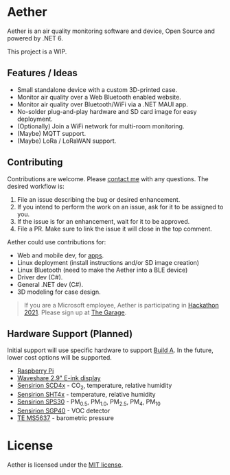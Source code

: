 # Aether

Aether is an air quality monitoring software and device, Open Source and powered by .NET 6.

This project is a WIP.

## Features / Ideas

- Small standalone device with a custom 3D-printed case.
- Monitor air quality over a Web Bluetooth enabled website.
- Monitor air quality over Bluetooth/WiFi via a .NET MAUI app.
- No-solder plug-and-play hardware and SD card image for easy deployment.
- (Optionally) Join a WiFi network for multi-room monitoring.
- (Maybe) MQTT support.
- (Maybe) LoRa / LoRaWAN support.

## Contributing

Contributions are welcome. Please [contact me](https://github.com/scalablecory) with any questions. The desired workflow is:

1. File an issue describing the bug or desired enhancement.
2. If you intend to perform the work on an issue, ask for it to be assigned to you.
3. If the issue is for an enhancement, wait for it to be approved.
4. File a PR. Make sure to link the issue it will close in the top comment.

Aether could use contributions for:

- Web and mobile dev, for [apps](Bluetooth%20Apps.md).
- Linux deployment (install instructions and/or SD image creation)
- Linux Bluetooth (need to make the Aether into a BLE device)
- Driver dev (C#).
- General .NET dev (C#).
- 3D modeling for case design.

> If you are a Microsoft employee, Aether is participating in [Hackathon 2021](planning/Hackathon%202021.md). Please sign up at [The Garage](https://garagehackbox.azurewebsites.net/hackathons/2356/projects/105003).

## Hardware Support (Planned)

Initial support will use specific hardware to support [Build A](builds/a.md). In the future, lower cost options will be supported.

- [Raspberry Pi](https://www.raspberrypi.org/)
- [Waveshare 2.9" E-ink display](https://www.waveshare.com/product/displays/e-paper/epaper-2/2.9inch-e-paper-module.htm)
- [Sensirion SCD4x](https://www.sensirion.com/en/environmental-sensors/carbon-dioxide-sensors/carbon-dioxide-sensor-scd4x/) - CO<sub>2</sub>, temperature, relative humidity
- [Sensirion SHT4x](https://www.sensirion.com/en/environmental-sensors/humidity-sensors/humidity-sensor-sht4x/) - temperature, relative humidity
- [Sensirion SPS30](https://www.sensirion.com/en/environmental-sensors/particulate-matter-sensors-pm25/) - PM<sub>0.5</sub>, PM<sub>1.0</sub>, PM<sub>2.5</sub>, PM<sub>4</sub>, PM<sub>10</sub>
- [Sensirion SGP40](https://www.sensirion.com/en/environmental-sensors/gas-sensors/sgp40/) - VOC detector
- [TE MS5637](https://www.te.com/commerce/DocumentDelivery/DDEController?Action=srchrtrv&DocNm=MS5637-02BA03&DocType=Data+Sheet&DocLang=English) - barometric pressure

# License

Aether is licensed under the [MIT license](https://opensource.org/licenses/MIT).
